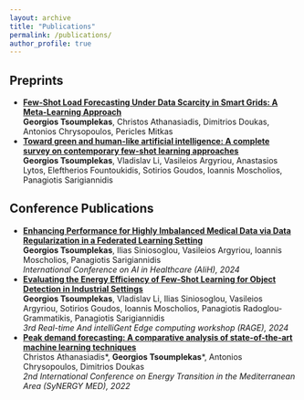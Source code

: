 ```yaml
---
layout: archive
title: "Publications"
permalink: /publications/
author_profile: true
---
```


Preprints
------------
- **[Few-Shot Load Forecasting Under Data Scarcity in Smart Grids: A Meta-Learning Approach](https://arxiv.org/pdf/2406.05887)** <br> **Georgios Tsoumplekas**, Christos Athanasiadis, Dimitrios Doukas, Antonios Chrysopoulos, Pericles Mitkas
- **[Toward green and human-like artificial intelligence: A complete survey on contemporary few-shot learning approaches](https://arxiv.org/pdf/2402.03017)** <br> **Georgios Tsoumplekas**, Vladislav Li, Vasileios Argyriou, Anastasios Lytos, Eleftherios Fountoukidis, Sotirios Goudos, Ioannis Moscholios, Panagiotis Sarigiannidis

Conference Publications
------------
- **[Enhancing Performance for Highly Imbalanced Medical Data via Data Regularization in a Federated Learning Setting](https://arxiv.org/pdf/2405.20430)** <br> **Georgios Tsoumplekas**, Ilias Siniosoglou, Vasileios Argyriou, Ioannis Moscholios, Panagiotis Sarigiannidis <br> <em> International Conference on AI in Healthcare (AIiH), 2024 </em>
- **[Evaluating the Energy Efficiency of Few-Shot Learning for Object Detection in Industrial Settings](https://arxiv.org/pdf/2403.06631)** <br> **Georgios Tsoumplekas**, Vladislav Li, Ilias Siniosoglou, Vasileios Argyriou, Sotirios Goudos, Ioannis Moscholios, Panagiotis Radoglou-Grammatikis, Panagiotis Sarigiannidis <br> <em> 3rd Real-time And intelliGent Edge computing workshop (RAGE), 2024 </em>
- **[Peak demand forecasting: A comparative analysis of state-of-the-art machine learning techniques](https://ieeexplore.ieee.org/abstract/document/9941434)** <br> Christos Athanasiadis\*, **Georgios Tsoumplekas**\*, Antonios Chrysopoulos, Dimitrios Doukas <br> <em> 2nd International Conference on Energy Transition in the Mediterranean Area (SyNERGY MED), 2022 </em>
